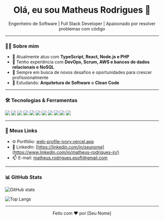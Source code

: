 <h1 align="center">Olá, eu sou Matheus Rodrigues 👋</h1>

<p align="center">
  Engenheiro de Software | Full Stack Developer | Apaixonado por resolver problemas com código
</p>

---

### 👨‍💻 Sobre mim

- 💼 Atualmente atuo com **TypeScript, React, Node.js e PHP**
- 🎯 Tenho experiência com **DevOps, Scrum, AWS e bancos de dados relacionais e NoSQL**
- 🚀 Sempre em busca de novos desafios e oportunidades para crescer profissionalmente
- 🧠 Estudando: **Arquitetura de Software** e **Clean Code**

---

### 🛠️ Tecnologias & Ferramentas

<p align="left">
  <img src="https://img.shields.io/badge/-TypeScript-3178C6?style=flat&logo=typescript&logoColor=white" />
  <img src="https://img.shields.io/badge/-JavaScript-F7DF1E?style=flat&logo=javascript&logoColor=black" />
  <img src="https://img.shields.io/badge/-React-61DAFB?style=flat&logo=react&logoColor=black" />
  <img src="https://img.shields.io/badge/-Next.js-000000?style=flat&logo=next.js&logoColor=white" />
  <img src="https://img.shields.io/badge/-Tailwind-38B2AC?style=flat&logo=tailwind-css&logoColor=white" />
  <img src="https://img.shields.io/badge/-PHP-777BB4?style=flat&logo=php&logoColor=white" />
  <img src="https://img.shields.io/badge/-MySQL-4479A1?style=flat&logo=mysql&logoColor=white" />
  <img src="https://img.shields.io/badge/-PostgreSQL-4169E1?style=flat&logo=postgresql&logoColor=white" />
  <img src="https://img.shields.io/badge/-Node.js-339933?style=flat&logo=node.js&logoColor=white" />
  <img src="https://img.shields.io/badge/-AWS-232F3E?style=flat&logo=amazon-aws&logoColor=white" />
  <img src="https://img.shields.io/badge/-Docker-2496ED?style=flat&logo=docker&logoColor=white" />
</p>

---

### 📌 Meus Links

- 🌐 Portfólio: [web-profile-ivory.vercel.app](https://web-profile-ivory.vercel.app)
- 💼 LinkedIn: [https://linkedin.com/in/seunome](https://www.linkedin.com/in/matheus-rodrigues-in/)
- 📫 E-mail: [matheus.rodrigues.esoft@gmail.com](mailto:matheus.rodrigues.esoft@gmail.com)

---

### 📊 GitHub Stats

<p align="left">
  <img src="https://github-readme-stats.vercel.app/api?username=seuusuario&show_icons=true&theme=radical" alt="GitHub stats" />
</p>
<p align="left">
  <img src="https://github-readme-stats.vercel.app/api/top-langs/?username=seuusuario&layout=compact&theme=radical" alt="Top Langs" />
</p>

---

<p align="center">
  Feito com ❤️ por [Seu Nome]
</p>
